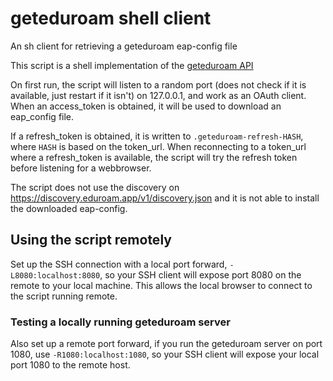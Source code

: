 # geteduroam shell client

An sh client for retrieving a geteduroam eap-config file

This script is a shell implementation of the [geteduroam API](https://www.geteduroam.app/developer/api/)

On first run, the script will listen to a random port (does not check if it is available, just restart if it isn't) on 127.0.0.1,
and work as an OAuth client.  When an access_token is obtained, it will be used to download an eap_config file.

If a refresh_token is obtained, it is written to `.geteduroam-refresh-HASH`, where `HASH` is based on the token_url.
When reconnecting to a token_url where a refresh_token is available, the script will try the refresh token before listening for a webbrowser.

The script does not use the discovery on https://discovery.eduroam.app/v1/discovery.json and it is not able to install the downloaded eap-config.


## Using the script remotely

Set up the SSH connection with a local port forward, `-L8080:localhost:8080`, so your SSH client will expose port 8080 on the remote to your local machine.  This allows the local browser to connect to the script running remote.


### Testing a locally running geteduroam server

Also set up a remote port forward, if you run the geteduroam server on port 1080, use `-R1080:localhost:1080`, so your SSH client will expose your local port 1080 to the remote host.
